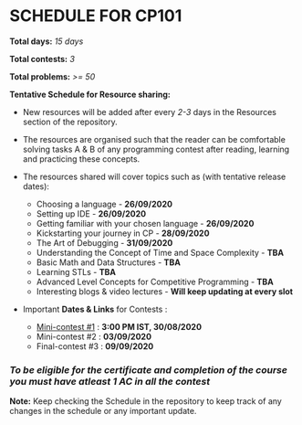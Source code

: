 # SCHEDULE FOR CP101

**Total days:** *15 days*

**Total contests:** *3*

**Total problems:** *>= 50*

**Tentative Schedule for Resource sharing:**

- New resources will be added after every _2-3_ days in the Resources section of the repository.

- The resources are organised such that the reader can be comfortable solving tasks A & B of any programming contest after reading, learning and practicing these concepts.

- The resources shared will cover topics such as (with tentative release dates):
    
    - Choosing a language - **26/09/2020**
    - Setting up IDE - **26/09/2020**
    - Getting familiar with your chosen language - **26/09/2020**
    - Kickstarting your journey in CP - **28/09/2020**
    - The Art of Debugging - **31/09/2020**
    - Understanding the Concept of Time and Space Complexity - **TBA**
    - Basic Math and Data Structures - **TBA**
    - Learning STLs - **TBA**
    - Advanced Level Concepts for Competitive Programming - **TBA**
    - Interesting blogs & video lectures - **Will keep updating at every slot**

- Important **Dates & Links** for Contests : 
    - [Mini-contest #1](https://www.hackerrank.com/cp101-minicontest-1) : **3:00 PM IST, 30/08/2020**
    - Mini-contest #2 : **03/09/2020**
    - Final-contest #3 : **09/09/2020**

### **_To be eligible for the certificate and completion of the course you must have atleast 1 AC in all the contest_**

**Note:** Keep checking the Schedule in the repository to keep track of any changes in the schedule or any important update.
